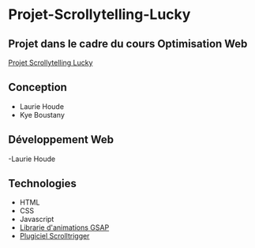 # Projet-Scrollytelling-Lucky

## Projet dans le cadre du cours Optimisation Web 

[Projet Scrollytelling Lucky](https://tim-montmorency.com/timdoc/582-424MO/projet-scrollytelling/p2-2a)

## Conception 

- Laurie Houde
- Kye Boustany

## Développement Web

-Laurie Houde

## Technologies

- HTML
- CSS
- Javascript
- [Librarie d'animations GSAP](https://greensock.com/)
- [Plugiciel Scrolltrigger](https://greensock.com/scrolltrigger/)
